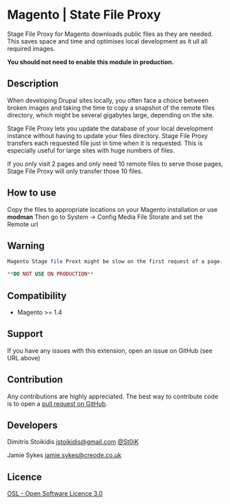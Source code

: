Magento | State File Proxy
============================
Stage File Proxy for Magento downloads public files as they are needed. This saves space and time and optimises local development as it ull all required images.

**You should not need to enable this module in production.**

Description
-----------
When developing Drupal sites locally, you often face a choice between broken images and taking the time to copy a snapshot of the remote files directory, which might be several gigabytes large, depending on the site. 

Stage File Proxy lets you update the database of your local development instance without having to update your files directory. Stage File Proxy transfers each requested file just in time when it is requested. This is especially useful for large sites with huge numbers of files. 

If you only visit 2 pages and only need 10 remote files to serve those pages, Stage File Proxy will only transfer those 10 files.

How to use
-------------
Copy the files to appropriate locations on your Magento installation or use **modman**
Then go to System -> Config Media File Storate and set the Remote url

**Warning**
------------

```php
Magento Stage file Proxt might be slow on the first request of a page. As it will go throught and download any missing images on your locall server.

**DO NOT USE ON PRODUCTION**
```

Compatibility
-------------
- Magento >= 1.4

Support
-------
If you have any issues with this extension, open an issue on GitHub (see URL above)

Contribution
------------
Any contributions are highly appreciated. The best way to contribute code is to open a
[pull request on GitHub](https://help.github.com/articles/using-pull-requests).

Developers
---------
Dimitris Stoikidis  jstoikidis@gmail.com
[@St0iK](https://twitter.com/St0iK)

Jamie Sykes
jamie.sykes@creode.co.uk

Licence
-------
[OSL - Open Software Licence 3.0](http://opensource.org/licenses/osl-3.0.php)